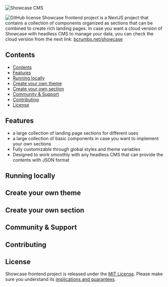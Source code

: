 ![Showcase CMS](https://cdn.dconfig.com/globalresources/1132/Resources/logo/Showcase%20Horizontal.png)

![GitHub license](https://img.shields.io/badge/license-MIT-blue.svg)
Showcase frontend project is a NextJS project that contains a collection of components organized as sections that can be combined to create rich landing pages.
In case you want a cloud version of Showcase with headless CMS to manage your data, you can check the cloud version from the next link:
[bcrumbs.net/showcase](https://bcrumbs.net/showcase) 

## Contents

- [Contents](#contents)
- [Features](#features)
- [Running locally](#running-locally)
- [Create your own theme](#create-your-own-theme)
- [Create your own section](#create-your-own-section)
- [Community \& Support](#community--support)
- [Contributing](#contributing)
- [License](#license)

## Features
- a large collection of landing page sections for different uses
- a large collection of basic components in case you want to implement your own sections
- Fully customizable through global styles and theme variables
- Designed to work smoothly with any headless CMS that can provide the contents with JSON format

## Running locally

## Create your own theme

## Create your own section

## Community & Support

## Contributing

## License
Showcase frontend project is released under the [MIT License](LICENSE).
Please make sure you understand its [implications and guarantees](https://writing.kemitchell.com/2016/09/21/MIT-License-Line-by-Line.html).